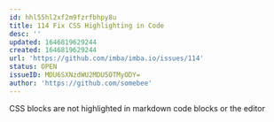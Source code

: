 ```yaml
---
id: hhl55hl2xf2m9fzrfbhpy8u
title: 114 Fix CSS Highlighting in Code
desc: ''
updated: 1646819629244
created: 1646819629244
url: 'https://github.com/imba/imba.io/issues/114'
status: OPEN
issueID: MDU6SXNzdWU2MDU5OTMyODY=
author: 'https://github.com/somebee'
---
```

CSS blocks are not highlighted in markdown code blocks or the editor
<!--!https://gitspeak.com/-/nip4ggL25ba1a-->
